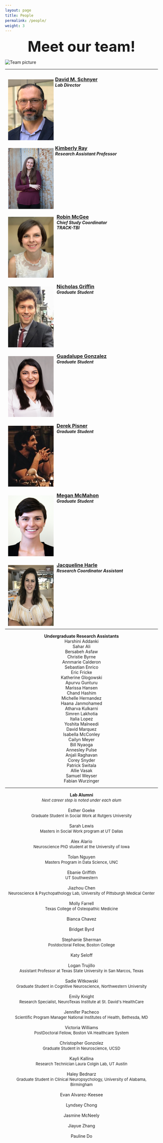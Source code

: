 ```yaml
---
layout: page
title: People
permalink: /people/
weight: 3
---
```


<center><strong><font size="15"> Meet our team! </font></strong></center>

![Team picture](/assets/team2019.png)
<hr>

<!-- A template to either change your current profile on the People page OR to add in a new member. Simply copy and paste the lines of code below OR add in what you need. If you don't need some lines of code, remove them (aka social media links). Do not change the CSS.

<div>

<img src="/assets/name-of-your-photo.jpg" hspace="10" style="width:150px; height:200px; float:left; margin: 10px;">
<h3 style="margin-bottom:0;"> <a href="/people/your-permalink/"> Your Name </a></h3>
<h5 style="margin-top:0; margin-bottom:0;"> Your Position </h5>
<a href="https://orcid.org/NUMBER" target="_blank"><i class="ai ai-orcid-square ai-lg"></i></a>
<a href="https://www.researchgate.net/profile/USERNAME" target="_blank"><i class="ai ai-researchgate-square ai-lg"></i></a>
<a href="http://scholar.google.com/citations?user=USERNAME" target="_blank"><i class="ai ai-google-scholar-square ai-lg"></i></a>
<a href="WEBSITE LINK" target="_blank"><i class="fas fa-external-link-square-alt fa-lg"></i></a>
<a href="LINKEDIN PROFILE LINK" target="_blank"><i class="fab fab fa-linkedin fa-lg"></i></a>
<a href="mailto: YOUR EMAIL"><i class="fas fa-envelope-square fa-lg"></i></a>
<a href="https://twitter.com/USERNAME" target="_blank"><i class="fab fa-twitter-square fa-lg"></i></a>
<a href="https://github.com/USERNAME" target="_blank"><i class="fab fa-github-square fa-lg"></i></a>

</div>

<p style="clear: both;">

-->

<!-- Dr. Schnyer -->

<div>

<img src="/assets/david-schnyer.png" hspace="10" style="width:150px; height:200px; float:left; margin: 10px; margin-right: 1%; margin-bottom: 0.5em;">
<h3 style="margin-bottom:0;"> <a href="/people/davidmschnyer/"> David M. Schnyer </a></h3>
<h5 style="margin-top:0; margin-bottom:0;"> Lab Director </h5>
<a href="https://www.researchgate.net/profile/David_Schnyer" target="_blank"><i class="ai ai-researchgate-square ai-lg"></i></a>
<a href="mailto: schnyer@utexas.edu"><i class="fas fa-envelope-square fa-lg"></i></a>
<a href="https://twitter.com/DMSchnyer" target="_blank"><i class="fab fa-twitter-square fa-lg"></i></a>
<a href="https://github.com/Dschnyer" target="_blank"><i class="fab fa-github-square fa-lg"></i></a>

</div>

<p style="clear: both;">

<!-- Kimberly Ray -->

<div>

<img src="/assets/KLR-labwebsitephoto.jpg" hspace="10" style="width:150px; height:200px; float:left; margin: 10px; margin-right: 1%; margin-bottom: 0.5em;">
<h3 style="margin-bottom:0;"> <a href="/people/kimray/"> Kimberly Ray </a></h3>
<h5 style="margin-top:0; margin-bottom:0;"> Research Assistant Professor </h5>
<a href="https://orcid.org/0000-0003-1302-2834" target="_blank"><i class="ai ai-orcid-square ai-lg"></i></a>
<a href="http://scholar.google.com/citations?user=Qt6OuAkAAAAJ" target="_blank"><i class="ai ai-google-scholar-square ai-lg"></i></a>
<a href="https://www.researchgate.net/profile/Kimberly_Ray" target="_blank"><i class="ai ai-researchgate-square ai-lg"></i></a>
<a href="https://github.com/kimberlylray" target="_blank"><i class="fab fa-github-square fa-lg"></i></a>

</div>

<p style="clear: both;">

<!-- Robin McGee -->

<div>

<img src="/assets/robin-mcgee.jpg" hspace="10" style="width:150px; height:200px; float:left; margin: 10px;">
<h3 style="margin-bottom:0; "> <a href="/people/robinmcgee/"> Robin McGee </a></h3>
<h5 style="margin-top:0; margin-bottom:0"> Chief Study Coordinator</h5>
<h5 style="margin-top:0; margin-bottom:0;"> TRACK-TBI</h5>


</div>

<p style="clear: both;">

<!-- Nicholas Griffin -->

<div>

<img src="/assets/nicholas-griffin.jpg" hspace="10" style="width:150px; height:200px; float:left; margin: 10px;">
<h3 style="margin-bottom:0;"> <a href="/people/nicholasgriffin/"> Nicholas Griffin </a></h3>
<h5 style="margin-top:0; margin-bottom:0;"> Graduate Student </h5>

<a href="http://scholar.google.com/citations?user=QBwyHvUAAAAJ" target="_blank"><i class="ai ai-google-scholar-square ai-lg"></i></a>
<a href="https://liberalarts.utexas.edu/psychology/graduate/profile.php?id=nrg672" target="_blank"><i class="fas fa-external-link-square-alt fa-lg"></i></a>
<a href="https://www.linkedin.com/in/nicholas-griffin-b390aa162/" target="_blank"><i class="fab fab fa-linkedin fa-lg"></i></a>
<a href="mailto: ngriffin@utexas.edu"><i class="fas fa-envelope-square fa-lg"></i></a>
<a href="https://github.com/nrgriffin" target="_blank"><i class="fab fa-github-square fa-lg"></i></a>

</div>

<p style="clear: both;">

<!-- Guadalupe Gonzalez -->

<div>

<img src="/assets/LupitaGlez.jpg" hspace="10" style="width:150px; height:200px; float:left; margin: 10px;">
<h3 style="margin-bottom:0;"> <a href="/people/guadalupegonzalez/"> Guadalupe Gonzalez</a></h3>
<h5 style="margin-top:0; margin-bottom:0;"> Graduate Student </h5>
<a href="https://www.researchgate.net/profile/Guadalupe_Gonzalez25" target="_blank"><i class="ai ai-researchgate-square ai-lg"></i></a>
<a href="http://scholar.google.com/citations?user=wMbLAigAAAAJ&hl=en&citsig=AMD79opA7ynYpznqTIUP7N7hn0SzileNpw" target="_blank"><i class="ai ai-google-scholar-square ai-lg"></i></a>
<a href=" https://liberalarts.utexas.edu/psychology/graduate/profile.php?id=gsg569" target="_blank"><i class="fas fa-external-link-square-alt fa-lg"></i></a>
<a href="https://www.linkedin.com/in/guadalupe-gonzalez-b4a0489a" target="_blank"><i class="fab fab fa-linkedin fa-lg"></i></a>
<a href="mailto: lupitagon@utexas.edu"><i class="fas fa-envelope-square fa-lg"></i></a>

</div>

<p style="clear: both;">

<!-- Derek Pisner -->

<div>

<img src="/assets/derek-pisner.png" hspace="10" style="width:150px; height:200px; float:left; margin: 10px;">
<h3 style="margin-bottom:0;"> <a href="/people/derekpisner/"> Derek Pisner</a></h3>
<h5 style="margin-top:0; margin-bottom:0;"> Graduate Student </h5>
<a href="http://scholar.google.com/citations?user=fxkMpsYAAAAJ&hl" target="_blank"><i class="ai ai-google-scholar-square ai-lg"></i></a>
<a href="https://dpys.github.io/" target="_blank"><i class="fas fa-external-link-square-alt fa-lg"></i></a>
<a href="https://github.com/dPys" target="_blank"><i class="fab fa-github-square fa-lg"></i></a>

</div>

<p style="clear: both;">

<!-- Megan McMahon -->

<div>

<img src="/assets/megan-mcmahon.png" hspace="10" style="width:150px; height:200px; float:left; margin: 10px;">
<h3 style="margin-bottom:0;"> <a href="/people/meganmcmahon/"> Megan McMahon</a></h3>
<h5 style="margin-top:0; margin-bottom:0;"> Graduate Student </h5>
<a href="https://www.researchgate.net/profile/Megan_Mcmahon4" target="_blank"><i class="ai ai-researchgate-square ai-lg"></i></a>
<a href="http://scholar.google.com/citations?user=gQt3NCoAAAAJ" target="_blank"><i class="ai ai-google-scholar-square ai-lg"></i></a>
<a href=" https://liberalarts.utexas.edu/psychology/graduate/profile.php?id=mcm5324" target="_blank"><i class="fas fa-external-link-square-alt fa-lg"></i></a>
<a href="https://github.com/mcmahonmc" target="_blank"><i class="fab fa-github-square fa-lg"></i></a>

</div>

<p style="clear: both;">

<!-- Jackie Harle -->

<div>

<img src="/assets/JackieHarle2.jpg" hspace="10" style="width:150px; height:200px; float:left; margin: 10px;">
<h3 style="margin-bottom:0;"> <a href="/people/jackieharle/"> Jacqueline Harle </a></h3>
<h5 style="margin-top:0; margin-bottom:0;"> Research Coordinator Assistant </h5>

</div>

<p style="clear: both;">

<hr>

<!-- List of RAs -->

<center> <strong> Undergraduate Research Assistants </strong> </center>

<center> Harshini Addanki </center>
<center> Sahar Ali </center>
<center> Bersabeh Asfaw </center>
<center> Christie Byrne </center>
<center> Annmarie Calderon </center>
<center> Sebastian Enrico </center>
<center> Eric Fricke </center>
<center> Katherine Glogowski </center>
<center> Apurvu Gunturu </center>
<center> Marissa Hansen </center>
<center> Chand Hashim </center>
<center> Michelle Hernandez </center>
<center> Haana Janmohamed </center>
<center> Atharva Kulkarni </center>
<center> Simren Lakhotia </center>
<center> Italia Lopez </center>
<center> Yoshita Malneedi </center>
<center> David Marquez </center>
<center> Isabella McConley </center>
<center> Cailyn Meyer </center>
<center> Bill Nyaoga </center>
<center> Annesley Pulse </center>
<center> Anjali Raghavan </center>
<center> Corey Snyder </center>
<center> Patrick Switala </center>
<center> Allie Vasak </center>
<center> Samuel Weyser </center>
<center> Fabian Wurzinger </center>

<hr>
	
<!-- List of Lab Alumni -->

<center> <strong> Lab Alumni </strong> </center>
<center><font size = "2"><em>Next career step is noted under each alum</em></font></center>
<br>

<center>Esther Goeke</center>
<center><font size = "2">Graduate Student in Social Work at Rutgers University</font></center>
<br>

<center>Sarah Lewis</center>
<center><font size = "2">Masters in Social Work program at UT Dallas</font></center>
<br>

<center>Alex Alario</center>
<center><font size = "2">Neuroscience PhD student at the University of Iowa</font></center>
<br>

<center>Tolan Nguyen</center>
<center><font size = "2">Masters Program in Data Science, UNC</font></center>
<br>

<center>Ebanie Griffith</center>
<center><font size = "2">UT Southwestern</font></center>
<br>

<center>Jiazhou Chen</center>
<center><font size = "2">Neuroscience & Psychopathology Lab, University of Pittsburgh Medical Center</font></center>
<br>

<center>Molly Farrell</center>
<center><font size = "2">Texas College of Osteopathic Medicine</font></center>
<br>

<center>Bianca Chavez</center>
<br>

<center>Bridget Byrd</center>
<br>

<center>Stephanie Sherman</center>
<center><font size = "2">Postdoctoral Fellow, Boston College</font></center>
<br>

<center>Katy Seloff</center> 
<br>

<center>Logan Trujillo</center>
<center><font size = "2">Assistant Professor at Texas State University in San Marcos, Texas</font></center>
<br>

<center>Sadie Witkowski</center>
<center><font size = "2">Graduate Student in Cognitive Neuroscience, Northwestern University</font></center>
<br>

<center>Emily Knight</center>
<center><font size = "2">Research Specialist, NeuroTexas Institute at St. David's HealthCare</font></center>
<br>

<center>Jennifer Pacheco</center>
<center><font size = "2">Scientific Program Manager National Institutes of Health, Bethesda, MD</font></center>
<br>

<center>Victoria Williams</center>
<center><font size = "2">PostDoctoral Fellow, Boston VA Healthcare System</font></center>
<br>

<center>Christopher Gonzolez</center>
<center><font size = "2">Graduate Student in Neuroscience, UCSD</font></center>
<br>

<center>Kayli Kallina</center>
<center><font size = "2">Research Technician Laura Colgin Lab, UT Austin</font></center>
<br>

<center>Haley Bednarz</center>
<center><font size = "2">Graduate Student in Clinical Neuropsychology, University of Alabama, Birmingham</font></center>
<br>

<center>Evan Alvarez-Keesee</center>
<br>

<center>Lyndsey Chong</center>
<br>

<center>Jasmine McNeely</center>
<br>

<center> Jiayue Zhang</center>
<br>

<center> Pauline Do </center>
<br>
